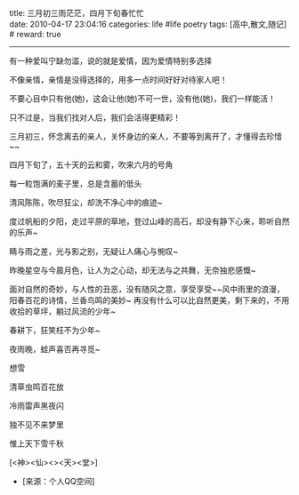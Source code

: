 title: 三月初三雨茫茫，四月下旬春忙忙  
date: 2010-04-17 23:04:16
categories: life #life poetry
tags: [高中,散文,随记]  # <!--more-->
reward: true

---

有一种爱叫宁缺勿滥，说的就是爱情，因为爱情特别多选择

不像亲情，亲情是没得选择的，用多一点时间好好对待家人吧！

不要心目中只有他(她)，这会让他(她)不可一世，没有他(她)，我们一样能活！

只不过是，当我们找对人后，我们会活得更精彩！

三月初三，怀念离去的亲人，关怀身边的亲人，不要等到离开了，才懂得去珍惜~~


<!--more--><!--more-->


四月下旬了，五十天的云和雾，吹来六月的号角

每一粒饱满的麦子里，总是含蓄的低头

清风陈陈，吹尽狂尘，却洗不净心中的痕迹~

度过帆船的夕阳，走过平原的草地，登过山峰的高石，却没有静下心来，聆听自然的乐声~

睛与雨之差，光与影之别，无疑让人痛心与惋叹~

昨晚星空与今晨月色，让人为之心动，却无法与之共舞，无奈独悲感慨~

面对自然的奇妙，与人性的丑恶，没有随风之意，享受享受~~风中雨里的浪漫，阳春百花的诗情，兰香鸟鸣的美妙~
再没有什么可以比自然更美，剩下来的，不用收拾的草坪，躺过风流的少年~

春耕下，狂笑枉不为少年~

夜雨晚，蛙声喜否再寻觅~






想雪

清草虫鸣百花放

冷雨雷声黑夜闪

独不见不来梦里

惟上天下雪千秋





[<神><仙><><天><堂>]


- [来源：个人QQ空间]
